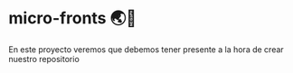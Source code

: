 # micro-fronts 🌏🔬
En este proyecto veremos que debemos tener presente a la hora de crear nuestro repositorio